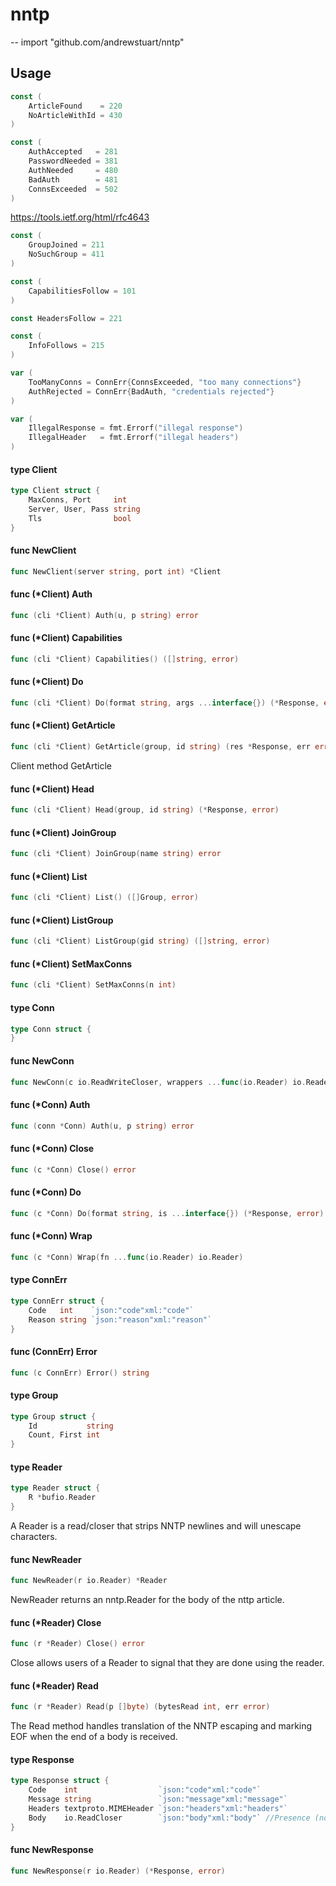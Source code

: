 # nntp
--
    import "github.com/andrewstuart/nntp"


## Usage

```go
const (
	ArticleFound    = 220
	NoArticleWithId = 430
)
```

```go
const (
	AuthAccepted   = 281
	PasswordNeeded = 381
	AuthNeeded     = 480
	BadAuth        = 481
	ConnsExceeded  = 502
)
```
https://tools.ietf.org/html/rfc4643

```go
const (
	GroupJoined = 211
	NoSuchGroup = 411
)
```

```go
const (
	CapabilitiesFollow = 101
)
```

```go
const HeadersFollow = 221
```

```go
const (
	InfoFollows = 215
)
```

```go
var (
	TooManyConns = ConnErr{ConnsExceeded, "too many connections"}
	AuthRejected = ConnErr{BadAuth, "credentials rejected"}
)
```

```go
var (
	IllegalResponse = fmt.Errorf("illegal response")
	IllegalHeader   = fmt.Errorf("illegal headers")
)
```

#### type Client

```go
type Client struct {
	MaxConns, Port     int
	Server, User, Pass string
	Tls                bool
}
```


#### func  NewClient

```go
func NewClient(server string, port int) *Client
```

#### func (*Client) Auth

```go
func (cli *Client) Auth(u, p string) error
```

#### func (*Client) Capabilities

```go
func (cli *Client) Capabilities() ([]string, error)
```

#### func (*Client) Do

```go
func (cli *Client) Do(format string, args ...interface{}) (*Response, error)
```

#### func (*Client) GetArticle

```go
func (cli *Client) GetArticle(group, id string) (res *Response, err error)
```
Client method GetArticle

#### func (*Client) Head

```go
func (cli *Client) Head(group, id string) (*Response, error)
```

#### func (*Client) JoinGroup

```go
func (cli *Client) JoinGroup(name string) error
```

#### func (*Client) List

```go
func (cli *Client) List() ([]Group, error)
```

#### func (*Client) ListGroup

```go
func (cli *Client) ListGroup(gid string) ([]string, error)
```

#### func (*Client) SetMaxConns

```go
func (cli *Client) SetMaxConns(n int)
```

#### type Conn

```go
type Conn struct {
}
```


#### func  NewConn

```go
func NewConn(c io.ReadWriteCloser, wrappers ...func(io.Reader) io.Reader) *Conn
```

#### func (*Conn) Auth

```go
func (conn *Conn) Auth(u, p string) error
```

#### func (*Conn) Close

```go
func (c *Conn) Close() error
```

#### func (*Conn) Do

```go
func (c *Conn) Do(format string, is ...interface{}) (*Response, error)
```

#### func (*Conn) Wrap

```go
func (c *Conn) Wrap(fn ...func(io.Reader) io.Reader)
```

#### type ConnErr

```go
type ConnErr struct {
	Code   int    `json:"code"xml:"code"`
	Reason string `json:"reason"xml:"reason"`
}
```


#### func (ConnErr) Error

```go
func (c ConnErr) Error() string
```

#### type Group

```go
type Group struct {
	Id           string
	Count, First int
}
```


#### type Reader

```go
type Reader struct {
	R *bufio.Reader
}
```

A Reader is a read/closer that strips NNTP newlines and will unescape
characters.

#### func  NewReader

```go
func NewReader(r io.Reader) *Reader
```
NewReader returns an nntp.Reader for the body of the nttp article.

#### func (*Reader) Close

```go
func (r *Reader) Close() error
```
Close allows users of a Reader to signal that they are done using the reader.

#### func (*Reader) Read

```go
func (r *Reader) Read(p []byte) (bytesRead int, err error)
```
The Read method handles translation of the NNTP escaping and marking EOF when
the end of a body is received.

#### type Response

```go
type Response struct {
	Code    int                  `json:"code"xml:"code"`
	Message string               `json:"message"xml:"message"`
	Headers textproto.MIMEHeader `json:"headers"xml:"headers"`
	Body    io.ReadCloser        `json:"body"xml:"body"` //Presence (non-nil) indicates multi-line response
}
```


#### func  NewResponse

```go
func NewResponse(r io.Reader) (*Response, error)
```
